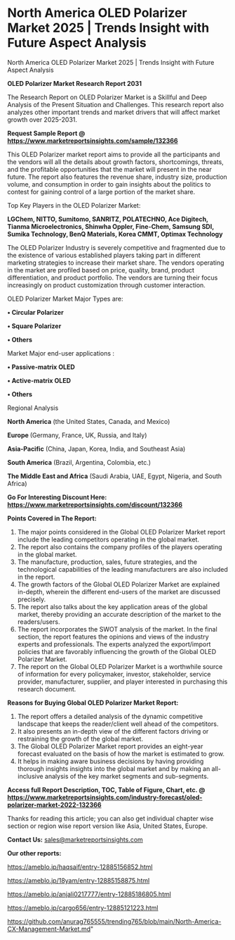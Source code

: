# North America OLED Polarizer Market 2025 | Trends Insight with Future Aspect Analysis
 North America OLED Polarizer Market 2025 | Trends Insight with Future Aspect Analysis

<strong>OLED Polarizer Market Research Report 2031</strong>

The Research Report on OLED Polarizer Market is a Skillful and Deep Analysis of the Present Situation and Challenges. This research report also analyzes other important trends and market drivers that will affect market growth over 2025-2031.

<strong>Request Sample Report @ <a href=https://www.marketreportsinsights.com/sample/132366>https://www.marketreportsinsights.com/sample/132366</a></strong>

This OLED Polarizer market report aims to provide all the participants and the vendors will all the details about growth factors, shortcomings, threats, and the profitable opportunities that the market will present in the near future. The report also features the revenue share, industry size, production volume, and consumption in order to gain insights about the politics to contest for gaining control of a large portion of the market share.

Top Key Players in the OLED Polarizer Market:

<strong>LGChem, NITTO, Sumitomo, SANRITZ, POLATECHNO, Ace Digitech, Tianma Microelectronics, Shinwha Oppler, Fine-Chem, Samsung SDI, Sumika Technology, BenQ Materials, Korea CMMT, Optimax Technology</strong>

The OLED Polarizer Industry is severely competitive and fragmented due to the existence of various established players taking part in different marketing strategies to increase their market share. The vendors operating in the market are profiled based on price, quality, brand, product differentiation, and product portfolio. The vendors are turning their focus increasingly on product customization through customer interaction.

OLED Polarizer Market Major Types are:

<strong>• Circular Polarizer

• Square Polarizer

• Others</strong>

Market Major end-user applications :

<strong>• Passive-matrix OLED

• Active-matrix OLED

• Others</strong>

Regional Analysis

</u><strong><b>North America</b></strong> (the United States, Canada, and Mexico)

<strong><b>Europe </b></strong>(Germany, France, UK, Russia, and Italy)

<strong><b>Asia-Pacific</b></strong> (China, Japan, Korea, India, and Southeast Asia)

<strong><b>South America</b></strong> (Brazil, Argentina, Colombia, etc.)

<strong><b>The Middle East and Africa</b></strong> (Saudi Arabia, UAE, Egypt, Nigeria, and South Africa)

<strong>Go For Interesting Discount Here: <a href=https://www.marketreportsinsights.com/discount/132366>https://www.marketreportsinsights.com/discount/132366</a></strong>

<strong>Points Covered in The Report:</strong>
<ol>
  <li>The major points considered in the Global OLED Polarizer Market report include the leading competitors operating in the global market.</li>
  <li>The report also contains the company profiles of the players operating in the global market.</li>
  <li>The manufacture, production, sales, future strategies, and the technological capabilities of the leading manufacturers are also included in the report.</li>
  <li>The growth factors of the Global OLED Polarizer Market are explained in-depth, wherein the different end-users of the market are discussed precisely.</li>
  <li>The report also talks about the key application areas of the global market, thereby providing an accurate description of the market to the readers/users.</li>
  <li>The report incorporates the SWOT analysis of the market. In the final section, the report features the opinions and views of the industry experts and professionals. The experts analyzed the export/import policies that are favorably influencing the growth of the Global OLED Polarizer Market.</li>
  <li>The report on the Global OLED Polarizer Market is a worthwhile source of information for every policymaker, investor, stakeholder, service provider, manufacturer, supplier, and player interested in purchasing this research document.</li>
</ol>
<strong>Reasons for Buying Global OLED Polarizer Market Report:</strong>

<ol>
  <li>The report offers a detailed analysis of the dynamic competitive landscape that keeps the reader/client well ahead of the competitors.</li>
  <li>It also presents an in-depth view of the different factors driving or restraining the growth of the global market.</li>
  <li>The Global OLED Polarizer Market report provides an eight-year forecast evaluated on the basis of how the market is estimated to grow.</li>
  <li>It helps in making aware business decisions by having providing thorough insights insights into the global market and by making an all-inclusive analysis of the key market segments and sub-segments.</li>
</ol>
<strong>Access full Report Description, TOC, Table of Figure, Chart, etc. @ <a href=https://www.marketreportsinsights.com/industry-forecast/oled-polarizer-market-2022-132366>https://www.marketreportsinsights.com/industry-forecast/oled-polarizer-market-2022-132366</a></strong>


Thanks for reading this article; you can also get individual chapter wise section or region wise report version like Asia, United States, Europe.

<strong>Contact Us:</strong>
sales@marketreportsinsights.com

<strong>Our other reports:</strong>

<a href=https://ameblo.jp/haqsaif/entry-12885156852.html>https://ameblo.jp/haqsaif/entry-12885156852.html</a>

<a href=https://ameblo.jp/18yam/entry-12885158875.html>https://ameblo.jp/18yam/entry-12885158875.html</a>

<a href=https://ameblo.jp/anjali0217777/entry-12885186805.html>https://ameblo.jp/anjali0217777/entry-12885186805.html</a>

<a href=https://ameblo.jp/cargo656/entry-12885121223.html>https://ameblo.jp/cargo656/entry-12885121223.html</a>

<a href=https://github.com/anurag765555/trending765/blob/main/North-America-CX-Management-Market.md>https://github.com/anurag765555/trending765/blob/main/North-America-CX-Management-Market.md</a>"
